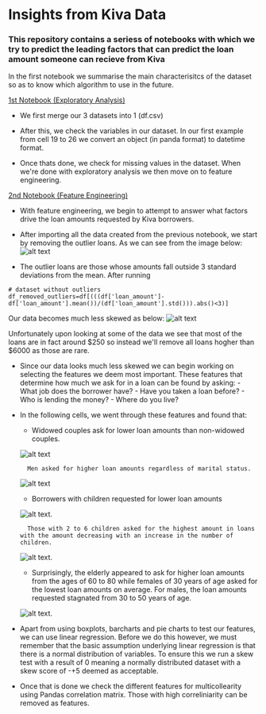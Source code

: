 # Insights from Kiva Data

### This repository contains a seriess of notebooks with which we try to predict the leading factors that can predict the loan amount someone can recieve from Kiva

In the first notebook we summarise the main characterisitcs of the dataset so as to know which algorithm to use in the future.

[1st Notebook (Exploratory Analysis)](exploratory_analysis.ipynb)

- We first merge our 3 datasets into 1 (df.csv)

- After this, we check the variables in our dataset. In our first example from cell 19 to 26 we convert an object (in panda format) to datetime format.

- Once thats done, we check for missing values in the dataset. When we're done with exploratory analysis we then move on to feature engineering.


[2nd Notebook (Feature Engineering)](exploratory_analysis.ipynb)

- With feature engineering, we begin to attempt to answer what factors drive the loan amounts requested by Kiva borrowers.

- After importing all the data created from the previous notebook, we start by removing the outlier loans. As we can see from the image below:
![alt text](https://github.com/anthonymiyoro/kivaData/blob/master/photos/pic1.png "pic 1")

- The outlier loans are those whose amounts fall outside 3 standard deviations from the mean. After running 
```
# dataset without outliers
df_removed_outliers=df[(((df['loan_amount']-df['loan_amount'].mean())/(df['loan_amount'].std())).abs()<3)] 

```
Our data becomes much less skewed as below:
![alt text](https://github.com/anthonymiyoro/kivaData/blob/master/photos/pic2.png "Data Skewness")

Unfortunately upon looking at some of the data we see that most of the loans are in fact around $250 so instead we'll remove all loans hogher than $6000 as those are rare. 

- Since our data looks much less skewed we can begin working on selecting the features we deem most important. These features that determine how much we ask for in a loan can be found by asking:
			- What job does the borrower have?
			- Have you taken a loan before?
			- Who is lending the money?
			- Where do you live?

- In the following cells, we went through these features and found that:

	- Widowed couples ask for lower loan amounts than non-widowed couples.

	![alt text](https://github.com/anthonymiyoro/kivaData/blob/master/photos/pic4.png "Marital Status")

		Men asked for higher loan amounts regardless of marital status.

	![alt text](https://github.com/anthonymiyoro/kivaData/blob/master/photos/pic9.png "Marital Status 2")

	- Borrowers with children requested for lower loan amounts

	![alt text](https://github.com/anthonymiyoro/kivaData/blob/master/photos/pic6.png "Children Loan amounts").

		Those with 2 to 6 children asked for the highest amount in loans with the amount decreasing with an increase in the number of children.

	![alt text](https://github.com/anthonymiyoro/kivaData/blob/master/photos/pic10.png "Children Loan amounts2").

	- Surprisingly, the elderly appeared to ask for higher loan amounts from the ages of 60 to 80 while females of 30 years of age asked for the lowest loan amounts on average. For males, the loan amounts requested stagnated from 30 to 50 years of age.

	![alt text](https://github.com/anthonymiyoro/kivaData/blob/master/photos/pic11.png "Loan amounts requested by age").

- Apart from using boxplots, barcharts and pie charts to test our features, we can use linear regression. Before we do this however, we must remember that the basic assumption underlying linear regression is that there is a normal distribution of variables. To ensure this we run a skew test with a result of 0 meaning a normally distributed dataset with a skew score of -+5 deemed as acceptable.

- Once that is done we check the different features for multicollearity using Pandas correlation matrix. Those with high correliniarity can be removed as features. 







